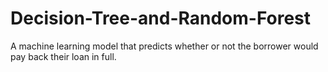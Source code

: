 # Decision-Tree-and-Random-Forest

A machine learning model that predicts whether or not the borrower would pay back their loan in full.
